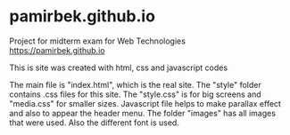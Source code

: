# pamirbek.github.io
Project for midterm exam for Web Technologies<br>
<a href="https://pamirbek.github.io">https://pamirbek.github.io</a>

<p>This is site was created with html, css and javascript codes</p>
<p>The main file is "index.html", which is the real site. The "style" folder contains .css files for this site. The "style.css" is for big screens and "media.css" for
smaller sizes. Javascript file helps to make parallax effect and also to appear the header menu. The folder "images" has all images that were used. Also the different font is used.</p>
